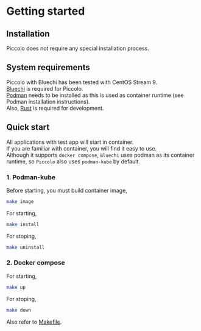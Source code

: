 # Getting started

## Installation
Piccolo does not require any special installation process.

## System requirements
Piccolo with Bluechi has been tested with CentOS Stream 9.  
[Bluechi](https://github.com/eclipse-bluechi/bluechi/tree/main) is required for Piccolo.  
[Podman](https://podman.io/) needs to be installed as this is used as container runtime (see Podman installation instructions).  
Also, [Rust](https://www.rust-lang.org) is required for development.

## Quick start
All applications with test app will start in container.  
If you are familiar with container, you will find it easy to use.  
Although it supports `docker compose`, `Bluechi` uses podman as its container runtime, so `Piccolo` also uses `podman-kube` by default.

### 1. Podman-kube
Before starting, you must build container image,
```sh
make image
```

For starting,
```sh
make install
```

For stoping,
```sh
make uninstall
```

### 2. Docker compose
For starting,
```sh
make up
```

For stoping,
```sh
make down
```

Also refer to [Makefile](/Makefile).